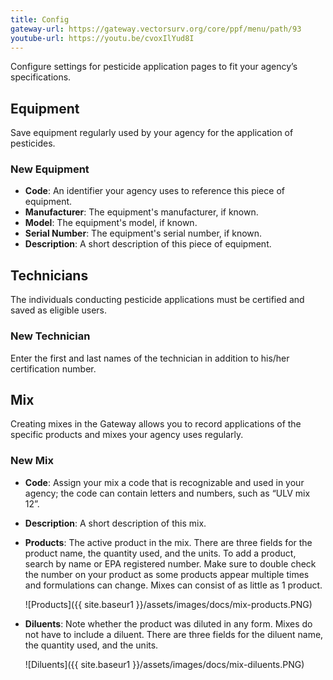 ```yaml
---
title: Config
gateway-url: https://gateway.vectorsurv.org/core/ppf/menu/path/93
youtube-url: https://youtu.be/cvoxIlYud8I
---
```


Configure settings for pesticide application pages to fit your agency’s specifications.

## Equipment

Save equipment regularly used by your agency for the application of pesticides.

### New Equipment

- **Code**: An identifier your agency uses to reference this piece of equipment.
- **Manufacturer**: The equipment's manufacturer, if known.
- **Model**: The equipment's model, if known.
- **Serial Number**: The equipment's serial number, if known.
- **Description**: A short description of this piece of equipment.

## Technicians

The individuals conducting pesticide applications must be certified and saved as eligible users.

### New Technician

Enter the first and last names of the technician in addition to his/her certification number.

## Mix

Creating mixes in the Gateway allows you to record applications of the specific products and mixes your agency uses regularly.

### New Mix

- **Code**: Assign your mix a code that is recognizable and used in your agency; the code can contain letters and numbers, such as “ULV mix 12”.
- **Description**: A short description of this mix.
- **Products**: The active product in the mix. There are three fields for the product name, the quantity used, and the units. To add a product, search by name or EPA registered number. Make sure to double check the number on your product as some products appear multiple times and formulations can change. Mixes can consist of as little as 1 product.

  ![Products]({{ site.baseur1 }}/assets/images/docs/mix-products.PNG)

- **Diluents**: Note whether the product was diluted in any form. Mixes do not have to include a diluent. There are three fields for the diluent name, the quantity used, and the units.

  ![Diluents]({{ site.baseur1 }}/assets/images/docs/mix-diluents.PNG)
